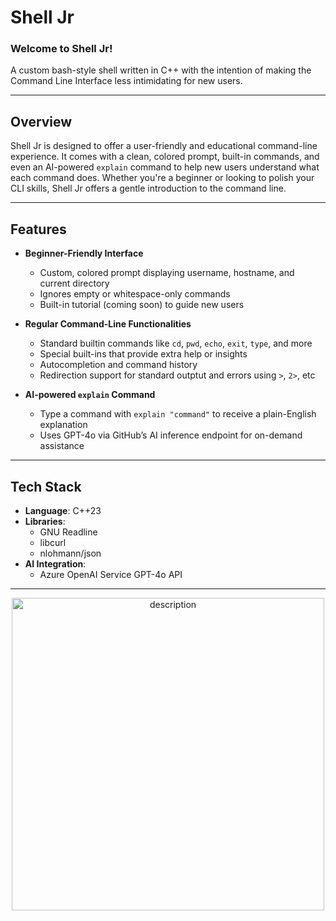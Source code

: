 # Shell Jr

### Welcome to Shell Jr!
A custom bash-style shell written in C++ with the intention of making the Command Line Interface less intimidating for new users.

---

## Overview

Shell Jr is designed to offer a user-friendly and educational command-line experience. It comes with a clean, colored prompt, built-in commands, and even an AI-powered `explain` command to help new users understand what each command does. Whether you're a beginner or looking to polish your CLI skills, Shell Jr offers a gentle introduction to the command line.

---

## Features

- **Beginner-Friendly Interface**  
  - Custom, colored prompt displaying username, hostname, and current directory  
  - Ignores empty or whitespace-only commands  
  - Built-in tutorial (coming soon) to guide new users

- **Regular Command-Line Functionalities**  
  - Standard builtin commands like `cd`, `pwd`, `echo`, `exit`, `type`, and more  
  - Special built-ins that provide extra help or insights
  - Autocompletion and command history
  - Redirection support for standard outptut and errors using `>`, `2>`, etc

- **AI-powered `explain` Command**  
  - Type a command with `explain "command"` to receive a plain-English explanation  
  - Uses GPT-4o via GitHub’s AI inference endpoint for on-demand assistance

---

## Tech Stack
- **Language**: C++23
- **Libraries**:
  - GNU Readline
  - libcurl
  - nlohmann/json
- **AI Integration**:
  - Azure OpenAI Service GPT-4o API
 
---

<p align="center">
  <img src="https://github.com/user-attachments/assets/564dc5a7-0fa8-4f0c-9d16-112480bc2dbe" alt="description" width="500">
</p>
